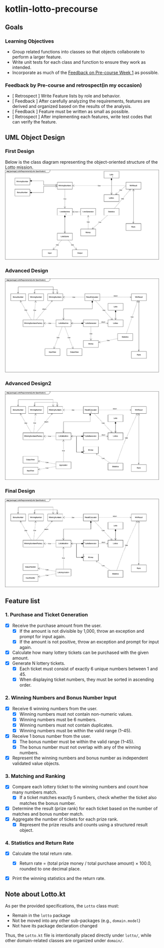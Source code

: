 # kotlin-lotto-precourse
## Goals

### Learning Objectives

- Group related functions into classes so that objects collaborate to perform a larger feature.
- Write unit tests for each class and function to ensure they work as intended.
- Incorporate as much of the [Feedback on Pre-course Week 1](https://docs.google.com/document/d/1MXczCggC5-mYRzbgcAIDVec4xaTMojIh3vHLGwhTMgQ/edit?usp=sharing) as possible.

### Feedback by Pre-course and retrospect(in my occasion)
- [ Retrospect ] Write Feature lists by role and behavior.
- [ Feedback ] After carefully analyzing the requirements, features are derived and organized based on the results of the analysis.
- [ Feedback ] Feature must be written as small as possible.
- [ Retrospect ] After implementing each features, write test codes that can verify the feature.

## UML Object Design
### First Design
Below is the class diagram representing the object-oriented structure of the Lotto mission.
![lotto-precourse-uml](/docs/lotto-precourse.drawio.png)

### Advanced Design
![lotto-precourse-uml](/docs/lotto-precourse_1.drawio.png)

### Advanced Design2
![lotto-precourse-uml](/docs/lotto-precourse_2.drawio.png)

### Final Design
![lotto-precourse-uml](/docs/lotto-precourse_3.drawio.png)

## Feature list

### 1. Purchase and Ticket Generation
- [x] Receive the purchase amount from the user.
  - [x] If the amount is not divisible by 1,000, throw an exception and prompt for input again.
  - [x] If the amount is not positive, throw an exception and prompt for input again.
- [x] Calculate how many lottery tickets can be purchased with the given amount.
- [x] Generate N lottery tickets.
  - [x] Each ticket must consist of exactly 6 unique numbers between 1 and 45.
  - [x] When displaying ticket numbers, they must be sorted in ascending order.

### 2. Winning Numbers and Bonus Number Input
- [x] Receive 6 winning numbers from the user.
  - [x] Winning numbers must not contain non-numeric values.
  - [x] Winning numbers must be 6 numbers.
  - [x] Winning numbers must not contain duplicates.
  - [x] Winning numbers must be within the valid range (1–45).
- [x] Receive 1 bonus number from the user.
  - [x] The bonus number must be within the valid range (1–45).
  - [x] The bonus number must not overlap with any of the winning numbers.
- [x] Represent the winning numbers and bonus number as independent validated value objects.

### 3. Matching and Ranking
- [x] Compare each lottery ticket to the winning numbers and count how many numbers match.
  - [x] If a ticket matches exactly 5 numbers, check whether the ticket also matches the bonus number.
- [x] Determine the result (prize rank) for each ticket based on the number of matches and bonus number match.
- [x] Aggregate the number of tickets for each prize rank.
  - [x] Represent the prize results and counts using a structured result object.

### 4. Statistics and Return Rate
- [x] Calculate the total return rate.
  - [x] Return rate = (total prize money / total purchase amount) × 100.0, rounded to one decimal place.
- [x] Print the winning statistics and the return rate.


## Note about Lotto.kt

As per the provided specifications, the `Lotto` class must:
- Remain in the `lotto` package
- Not be moved into any other sub-packages (e.g., `domain.model`)
- Not have its package declaration changed

Thus, the `Lotto.kt` file is intentionally placed directly under `lotto/`, while other domain-related classes are organized under `domain/`.